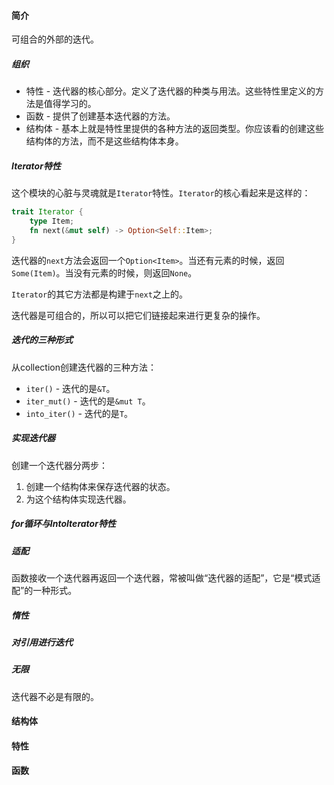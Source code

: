 #### 简介

可组合的外部的迭代。

##### 组织

- 特性 - 迭代器的核心部分。定义了迭代器的种类与用法。这些特性里定义的方法是值得学习的。
- 函数 - 提供了创建基本迭代器的方法。
- 结构体 - 基本上就是特性里提供的各种方法的返回类型。你应该看的创建这些结构体的方法，而不是这些结构体本身。

##### Iterator特性

这个模块的心脏与灵魂就是`Iterator`特性。`Iterator`的核心看起来是这样的：

```rust
trait Iterator {
    type Item;
    fn next(&mut self) -> Option<Self::Item>;
}
```

迭代器的`next`方法会返回一个`Option<Item>`。当还有元素的时候，返回`Some(Item)`。当没有元素的时候，则返回`None`。

`Iterator`的其它方法都是构建于`next`之上的。

迭代器是可组合的，所以可以把它们链接起来进行更复杂的操作。

##### 迭代的三种形式

从collection创建迭代器的三种方法：

- `iter()` - 迭代的是`&T`。
- `iter_mut()` - 迭代的是`&mut T`。
- `into_iter()` - 迭代的是`T`。

##### 实现迭代器

创建一个迭代器分两步：

1. 创建一个结构体来保存迭代器的状态。
2. 为这个结构体实现迭代器。

##### for循环与IntoIterator特性

##### 适配

函数接收一个迭代器再返回一个迭代器，常被叫做“迭代器的适配”，它是“模式适配”的一种形式。

##### 惰性

##### 对引用进行迭代

##### 无限

迭代器不必是有限的。

#### 结构体

#### 特性

#### 函数